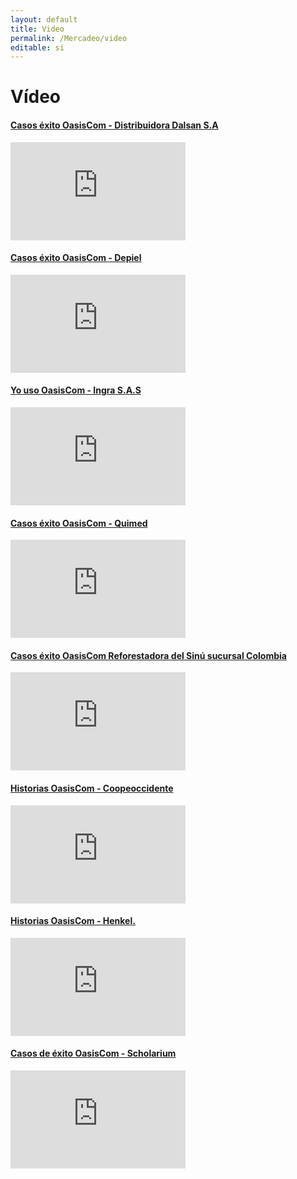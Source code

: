 ```yaml
---
layout: default
title: Video
permalink: /Mercadeo/video
editable: si
---
```


# Vídeo


#### [Casos éxito OasisCom - Distribuidora Dalsan S.A](https://www.youtube.com/watch?v=joxfRfZiicY&index=1&list=PLckbVOCPngDX41iRlt3DLoYZs9VqrfGGp)
<iframe width="280" height="157" src="https://www.youtube.com/embed/joxfRfZiicY" frameborder="0" allowfullscreen></iframe>



#### [Casos éxito OasisCom - Depiel](https://www.youtube.com/watch?v=rkQfIyozI8Q&index=2&list=PLckbVOCPngDX41iRlt3DLoYZs9VqrfGGp)

<iframe width="280" height="157" src="https://www.youtube.com/embed/rkQfIyozI8Q?rel=0" frameborder="0" allowfullscreen></iframe>

#### [Yo uso OasisCom - Ingra S.A.S](https://www.youtube.com/watch?v=tD86Rb-YRTY&index=3&list=PLckbVOCPngDX41iRlt3DLoYZs9VqrfGGp)

<iframe width="280" height="157" src="https://www.youtube.com/embed/tD86Rb-YRTY?rel=0" frameborder="0" allowfullscreen></iframe>

#### [Casos éxito OasisCom - Quimed](https://www.youtube.com/watch?v=EUfHikmp9T0&list=PLckbVOCPngDX41iRlt3DLoYZs9VqrfGGp&index=4)

<iframe width="280" height="157" src="https://www.youtube.com/embed/EUfHikmp9T0" frameborder="0" allowfullscreen></iframe>


#### [Casos éxito OasisCom  Reforestadora del Sinú sucursal Colombia](https://www.youtube.com/watch?v=RuUMgSpf1bU&list=PLckbVOCPngDX41iRlt3DLoYZs9VqrfGGp&index=5)

<iframe width="280" height="157" src="https://www.youtube.com/embed/RuUMgSpf1bU" frameborder="0" allowfullscreen></iframe>


#### [Historias OasisCom - Coopeoccidente](https://www.youtube.com/watch?v=x7bohQOD_8s&list=PLckbVOCPngDX41iRlt3DLoYZs9VqrfGGp&index=9&t=2s)
<iframe width="280" height="157" src="https://www.youtube.com/embed/x7bohQOD_8s?list=PLckbVOCPngDX41iRlt3DLoYZs9VqrfGGp" frameborder="0" allowfullscreen></iframe>



#### [Historias OasisCom - Henkel.](https://www.youtube.com/watch?v=sE5KQLe8x7c&list=PLckbVOCPngDX41iRlt3DLoYZs9VqrfGGp&index=6)

<iframe width="280" height="157" src="https://www.youtube.com/embed/sE5KQLe8x7c?list=PLckbVOCPngDX41iRlt3DLoYZs9VqrfGGp" frameborder="0" allowfullscreen></iframe>

#### [Casos de éxito OasisCom - Scholarium](https://www.youtube.com/watch?v=rFHw6tNkpck&t=19s)

<iframe width="
280" height="157" src="https://www.youtube.com/embed/rFHw6tNkpck" frameborder="0" allowfullscreen></iframe>
